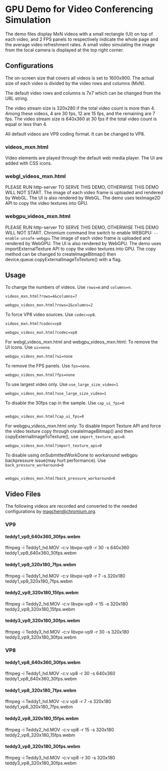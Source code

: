 # GPU Demo for Video Conferencing Simulation

The demo files display MxN videos with a small rectangle (UI) on top of each
video, and 2 FPS panels to respectively indicate the whole page and the average
video refreshment rates. A small video simulating the image from the local
camera is displayed at the top right corner.


## Configurations

The on-screen size that covers all videos is set to 1600x900. The actual size of
each video is divided by the video rows and columns (MxN).

The default video rows and columns is 7x7 which can be changed from the URL
string.

The video stream size is 320x280 if the total video count is more than 4. Among
these videos, 4 are 30 fps, 12 are 15 fps, and the remaining are 7 fps.
The video stream size is 640x360 at 30 fps if the total video count is equal or
less than 4.

All default videos are VP9 coding format. It can be changed to VP8.

### videos_mxn.html
Video elements are played through the default web media player. The UI are added
with CSS icons.

### webgl_videos_mxn.html
  PLEASE RUN http-server TO SERVE THIS DEMO, OTHERWISE THIS DEMO WILL NOT START.
The image of each video frame is uploaded and rendered by WebGL. The UI is also
rendered by WebGL. The demo uses texImage2D API to copy the video textures into GPU.

### webgpu_videos_mxn.html
  PLEASE RUN http-server TO SERVE THIS DEMO, OTHERWISE THIS DEMO WILL NOT START.
Chromium command line switch to enable WEBGPU: `--enable-unsafe-webgpu`
The image of each video frame is uploaded and rendered by WebGPU. The UI is also
rendered by WebGPU. The demo uses importExternalTexture API to copy the video
textures into GPU. The copy method can be changed to createImageBitmap() then
device.queue.copyExternalImageToTexture() with a flag.

## Usage

To change the numbers of videos. Use `rows=m` and `columns=n`.
```
videos_mxn.html?rows=4&columns=7
```
```
webgpu_videos_mxn.html?rows=2&columns=2
```

To force VP8 video sources. Use `codec=vp8`.
```
videos_mxn.html?codec=vp8
```
```
webgpu_videos_mxn.html?codec=vp8
```

For webgl_videos_mxn.html and webgpu_videos_mxn.html:
To remove the UI icons. Use `ui=none`.
```
webgpu_videos_mxn.html?ui=none
```

To remove the FPS panels. Use `fps=none`.
```
webgpu_videos_mxn.html?fps=none
```

To use largest video only. Use `use_large_size_video=1`
```
webgpu_videos_mxn.html?use_large_size_video=1
```

To disable the 30fps cap in the sample. Use `cap_ui_fps=0`
```

webgpu_videos_mxn.html?cap_ui_fps=0
```

For webgpu_videos_mxn.html only:
To disable Import Texture API and force the video texture copy through
createImageBitmap() and then copyExternalImageToTexture(),
use `import_texture_api=0`.
```
webgpu_videos_mxn.html?import_texture_api=0
```

To disable using onSubmittedWorkDone to workaround webgpu
backpressure issue(may hurt performance). Use `back_pressure_workaround=0`
```

webgpu_videos_mxn.html?back_pressure_workaround=0
```


## Video Files

The following videos are recorded and converted to the needed configurations
by magchen@chromium.org.

### VP9
#### teddy1_vp9_640x360_30fps.webm
ffmpeg -i Teddy1_hd.MOV -c:v libvpx-vp9 -r 30 -s 640x360 teddy1_vp9_640x360_30fps.webm

#### teddy1_vp9_320x180_7fps.webm
ffmpeg -i Teddy1_hd.MOV -c:v libvpx-vp9 -r 7 -s 320x180 teddy1_vp9_320x180_7fps.webm

#### teddy2_vp9_320x180_15fps.webm
ffmpeg -i Teddy2_hd.MOV -c:v libvpx-vp9 -r 15 -s 320x180 teddy2_vp9_320x180_15fps.webm

#### teddy3_vp9_320x180_30fps.webm
ffmpeg -i Teddy3_hd.MOV -c:v libvpx-vp9 -r 30 -s 320x180 teddy3_vp9_320x180_30fps.webm

### VP8
#### teddy1_vp8_640x360_30fps.webm
ffmpeg -i Teddy1_hd.MOV -c:v vp8 -r 30 -s 640x360 teddy1_vp8_640x360_30fps.webm

#### teddy1_vp8_320x180_7fps.webm
ffmpeg -i Teddy1_hd.MOV -c:v vp8 -r 7 -s 320x180 teddy1_vp8_320x180_7fps.webm

#### teddy2_vp8_320x180_15fps.webm
ffmpeg -i Teddy2_hd.MOV -c:v vp8 -r 15 -s 320x180 teddy2_vp8_320x180_15fps.webm

#### teddy3_vp8_320x180_30fps.webm
ffmpeg -i Teddy3_hd.MOV -c:v vp8 -r 30 -s 320x180 teddy3_vp8_320x180_30fps.webm
